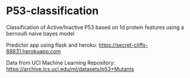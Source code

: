 # P53-classification
Classification of Active/Inactive P53 based on 1d protein features using a bernoulli naive bayes model

Predictor app using flask and heroku:
https://secret-cliffs-88831.herokuapp.com

Data from UCI Machine Learning Repository:
https://archive.ics.uci.edu/ml/datasets/p53+Mutants
